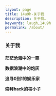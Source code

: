 ```yaml
---
layout: page
title: 14u9h-关于我
description: 关于我。
keywords: laugh,14u9h
permalink: /about/
---
```


<h3>关于我</h3>
<h4>
<p>茫茫沧海中的一粟</p>
<p>数据浪潮中的炮灰</p>
<p>追寻0到1的娱乐家</p>
<p>崇拜hack的楞小子</p>
</h4>


